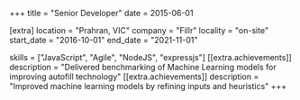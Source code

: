 +++
title = "Senior Developer"
date = 2015-06-01

[extra]
location = "Prahran, VIC"
company = "Fillr"
locality = "on-site"
start_date = "2016-10-01"
end_date = "2021-11-01"

skills = ["JavaScript", "Agile", "NodeJS", "expressjs"]
[[extra.achievements]]
description = "Delivered benchmarking of Machine Learning models for improving autofill technology"
[[extra.achievements]]
description = "Improved machine learning models by refining inputs and heuristics"
+++

